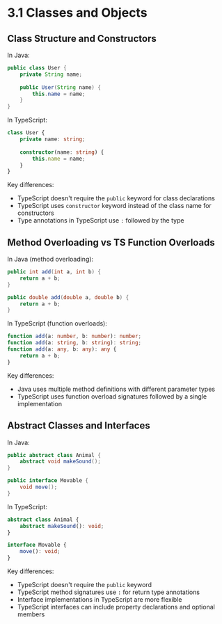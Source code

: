 # 3.1 Classes and Objects

## Class Structure and Constructors

In Java:
```java
public class User {
    private String name;
    
    public User(String name) {
        this.name = name;
    }
}
```

In TypeScript:
```typescript
class User {
    private name: string;
    
    constructor(name: string) {
        this.name = name;
    }
}
```

Key differences:
- TypeScript doesn't require the `public` keyword for class declarations
- TypeScript uses `constructor` keyword instead of the class name for constructors
- Type annotations in TypeScript use `:` followed by the type

## Method Overloading vs TS Function Overloads

In Java (method overloading):
```java
public int add(int a, int b) {
    return a + b;
}

public double add(double a, double b) {
    return a + b;
}
```

In TypeScript (function overloads):
```typescript
function add(a: number, b: number): number;
function add(a: string, b: string): string;
function add(a: any, b: any): any {
    return a + b;
}
```

Key differences:
- Java uses multiple method definitions with different parameter types
- TypeScript uses function overload signatures followed by a single implementation

## Abstract Classes and Interfaces

In Java:
```java
public abstract class Animal {
    abstract void makeSound();
}

public interface Movable {
    void move();
}
```

In TypeScript:
```typescript
abstract class Animal {
    abstract makeSound(): void;
}

interface Movable {
    move(): void;
}
```

Key differences:
- TypeScript doesn't require the `public` keyword
- TypeScript method signatures use `:` for return type annotations
- Interface implementations in TypeScript are more flexible
- TypeScript interfaces can include property declarations and optional members